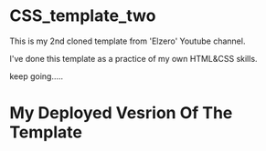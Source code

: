# CSS_template_two
This is my 2nd cloned template from 'Elzero' Youtube channel.

I've done this template as a practice of my own HTML&CSS skills.

keep going.....
# My Deployed Vesrion Of The Template 

